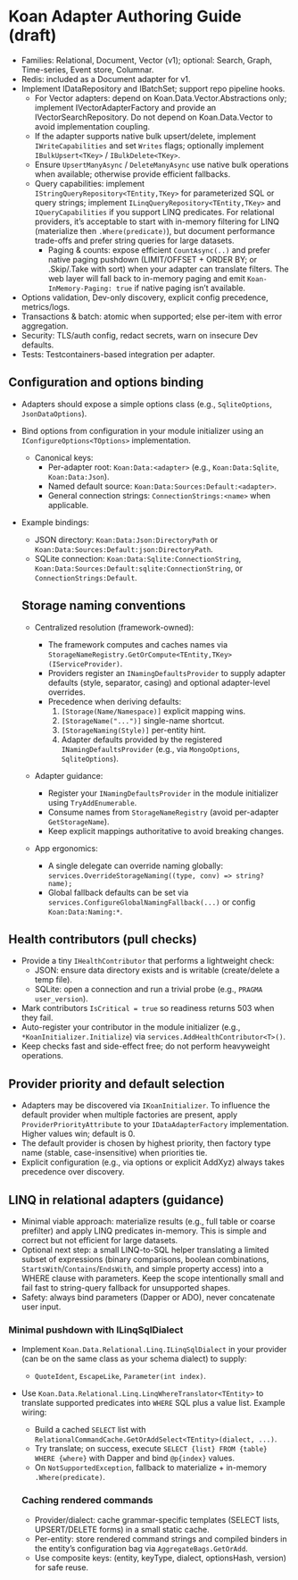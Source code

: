 # Koan Adapter Authoring Guide (draft)

- Families: Relational, Document, Vector (v1); optional: Search, Graph, Time-series, Event store, Columnar.
- Redis: included as a Document adapter for v1.
- Implement IDataRepository and IBatchSet; support repo pipeline hooks.
	- For Vector adapters: depend on Koan.Data.Vector.Abstractions only; implement IVectorAdapterFactory and provide an IVectorSearchRepository. Do not depend on Koan.Data.Vector to avoid implementation coupling.
	- If the adapter supports native bulk upsert/delete, implement `IWriteCapabilities` and set `Writes` flags; optionally implement `IBulkUpsert<TKey>` / `IBulkDelete<TKey>`.
	- Ensure `UpsertManyAsync` / `DeleteManyAsync` use native bulk operations when available; otherwise provide efficient fallbacks.
	- Query capabilities: implement `IStringQueryRepository<TEntity,TKey>` for parameterized SQL or query strings; implement `ILinqQueryRepository<TEntity,TKey>` and `IQueryCapabilities` if you support LINQ predicates. For relational providers, it’s acceptable to start with in-memory filtering for LINQ (materialize then `.Where(predicate)`), but document performance trade-offs and prefer string queries for large datasets.
		- Paging & counts: expose efficient `CountAsync(..)` and prefer native paging pushdown (LIMIT/OFFSET + ORDER BY; or .Skip/.Take with sort) when your adapter can translate filters. The web layer will fall back to in-memory paging and emit `Koan-InMemory-Paging: true` if native paging isn’t available.
- Options validation, Dev-only discovery, explicit config precedence, metrics/logs.
- Transactions & batch: atomic when supported; else per-item with error aggregation.
- Security: TLS/auth config, redact secrets, warn on insecure Dev defaults.
- Tests: Testcontainers-based integration per adapter.

## Configuration and options binding
- Adapters should expose a simple options class (e.g., `SqliteOptions`, `JsonDataOptions`).
- Bind options from configuration in your module initializer using an `IConfigureOptions<TOptions>` implementation.
	- Canonical keys:
		- Per-adapter root: `Koan:Data:<adapter>` (e.g., `Koan:Data:Sqlite`, `Koan:Data:Json`).
		- Named default source: `Koan:Data:Sources:Default:<adapter>`.
		- General connection strings: `ConnectionStrings:<name>` when applicable.
- Example bindings:
	- JSON directory: `Koan:Data:Json:DirectoryPath` or `Koan:Data:Sources:Default:json:DirectoryPath`.
	- SQLite connection: `Koan:Data:Sqlite:ConnectionString`, `Koan:Data:Sources:Default:sqlite:ConnectionString`, or `ConnectionStrings:Default`.

	## Storage naming conventions
	- Centralized resolution (framework-owned):
		- The framework computes and caches names via `StorageNameRegistry.GetOrCompute<TEntity,TKey>(IServiceProvider)`.
		- Providers register an `INamingDefaultsProvider` to supply adapter defaults (style, separator, casing) and optional adapter-level overrides.
		- Precedence when deriving defaults:
			1) `[Storage(Name/Namespace)]` explicit mapping wins.
			2) `[StorageName("...")]` single-name shortcut.
			3) `[StorageNaming(Style)]` per-entity hint.
			4) Adapter defaults provided by the registered `INamingDefaultsProvider` (e.g., via `MongoOptions`, `SqliteOptions`).
	- Adapter guidance:
		- Register your `INamingDefaultsProvider` in the module initializer using `TryAddEnumerable`.
		- Consume names from `StorageNameRegistry` (avoid per-adapter `GetStorageName`).
		- Keep explicit mappings authoritative to avoid breaking changes.

	- App ergonomics:
		- A single delegate can override naming globally: `services.OverrideStorageNaming((type, conv) => string? name);`
		- Global fallback defaults can be set via `services.ConfigureGlobalNamingFallback(...)` or config `Koan:Data:Naming:*`.

## Health contributors (pull checks)
- Provide a tiny `IHealthContributor` that performs a lightweight check:
	- JSON: ensure data directory exists and is writable (create/delete a temp file).
	- SQLite: open a connection and run a trivial probe (e.g., `PRAGMA user_version`).
- Mark contributors `IsCritical = true` so readiness returns 503 when they fail.
- Auto-register your contributor in the module initializer (e.g., `*KoanInitializer.Initialize`) via `services.AddHealthContributor<T>()`.
- Keep checks fast and side-effect free; do not perform heavyweight operations.

## Provider priority and default selection
- Adapters may be discovered via `IKoanInitializer`. To influence the default provider when multiple factories are present, apply `ProviderPriorityAttribute` to your `IDataAdapterFactory` implementation. Higher values win; default is 0.
- The default provider is chosen by highest priority, then factory type name (stable, case-insensitive) when priorities tie.
- Explicit configuration (e.g., via options or explicit AddXyz) always takes precedence over discovery.

## LINQ in relational adapters (guidance)
- Minimal viable approach: materialize results (e.g., full table or coarse prefilter) and apply LINQ predicates in-memory. This is simple and correct but not efficient for large datasets.
- Optional next step: a small LINQ-to-SQL helper translating a limited subset of expressions (binary comparisons, boolean combinations, `StartsWith`/`Contains`/`EndsWith`, and simple property access) into a WHERE clause with parameters. Keep the scope intentionally small and fail fast to string-query fallback for unsupported shapes.
- Safety: always bind parameters (Dapper or ADO), never concatenate user input.

### Minimal pushdown with ILinqSqlDialect
- Implement `Koan.Data.Relational.Linq.ILinqSqlDialect` in your provider (can be on the same class as your schema dialect) to supply:
	- `QuoteIdent`, `EscapeLike`, `Parameter(int index)`.
- Use `Koan.Data.Relational.Linq.LinqWhereTranslator<TEntity>` to translate supported predicates into `WHERE` SQL plus a value list. Example wiring:
	- Build a cached `SELECT` list with `RelationalCommandCache.GetOrAddSelect<TEntity>(dialect, ...)`.
	- Try translate; on success, execute `SELECT {list} FROM {table} WHERE {where}` with Dapper and bind `@p{index}` values.
	- On `NotSupportedException`, fallback to materialize + in-memory `.Where(predicate)`.

	### Caching rendered commands
	- Provider/dialect: cache grammar-specific templates (SELECT lists, UPSERT/DELETE forms) in a small static cache.
	- Per-entity: store rendered command strings and compiled binders in the entity’s configuration bag via `AggregateBags.GetOrAdd`.
	- Use composite keys: (entity, keyType, dialect, optionsHash, version) for safe reuse.
